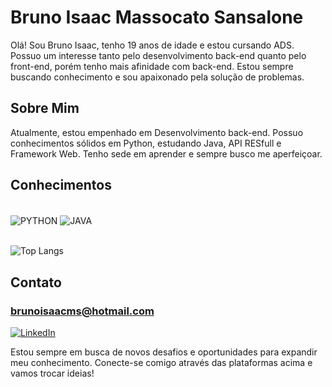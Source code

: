 # Bruno Isaac Massocato Sansalone
Olá! Sou Bruno Isaac, tenho 19 anos de idade e estou cursando ADS. Possuo um interesse tanto pelo desenvolvimento back-end quanto pelo front-end, porém tenho mais afinidade com back-end. Estou sempre buscando conhecimento e sou apaixonado pela solução de problemas.

## Sobre Mim
Atualmente, estou empenhado em Desenvolvimento back-end. Possuo conhecimentos sólidos em Python, estudando Java, API RESfull e Framework Web. Tenho sede em aprender e sempre busco me aperfeiçoar.
## Conhecimentos
<div style="display: inline_block"><br/>
    <img align="center" alt="PYTHON" src="https://img.shields.io/badge/PYTHON-407EB0?style=for-the-badge&logo=python&logoColor=white">
    <img align="center" alt="JAVA" src="https://img.shields.io/badge/java-A42D00?style=for-the-badge&logo=oracle&logoColor=white">
    <br/>
</div>
<br/>


![Top Langs](https://github-readme-stats.vercel.app/api/top-langs/?username=BrunoIsaac41&layout=compact)

## Contato


### brunoisaacms@hotmail.com


[![LinkedIn](https://img.shields.io/badge/LinkedIn-0077B5?style=for-the-badge&logo=linkedin&logoColor=white)](https://www.linkedin.com/in/bruno-isaac-m-sansalone-37530827b/)

Estou sempre em busca de novos desafios e oportunidades para expandir meu conhecimento. Conecte-se comigo através das plataformas acima e vamos trocar ideias!
